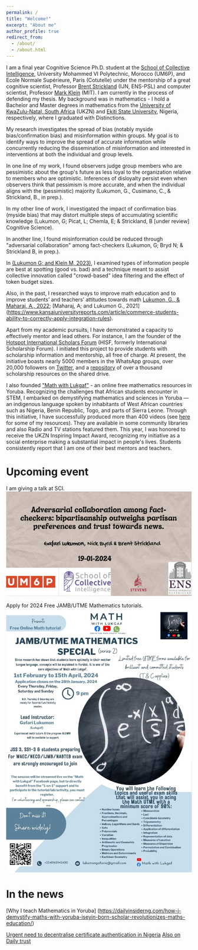 ```yaml
---
permalink: /
title: "Welcome!"
excerpt: "About me"
author_profile: true
redirect_from: 
  - /about/
  - /about.html
---
```


I am a final year Cognitive Science Ph.D. student at the [School of Collective Intelligence](https://sci.um6p.ma/), University Mohammed VI Polytechnic, Morocco (UM6P), and Ecole Normale Supérieure, Paris (Cotutelle) under the mentorship of a great cognitive scientist, Professor [Brent Strickland](http://www.brentstrickland.net/) (IJN, ENS-PSL) and computer scientist, Professor [Mark Klein](https://deliberatorium.org/homepage/index.html) (MIT). I am currently in the process of defending my thesis. My background was in mathematics - I hold a Bachelor and Master degrees in mathematics from the [University of KwaZulu-Natal, South Africa](https://www.ukzn.ac.za) (UKZN) and [Ekiti State University](https://www.eksu.edu.ng), Nigeria, respectively, where I graduated with Distinctions. 

My research investigates the spread of bias (notably myside bias/confirmation bias) and misinformation within groups. My goal is to identify ways to improve the spread of accurate information while concurrently reducing the dissemination of misinformation and interested in interventions at both the individual and group levels. 

In one line of my work, I found observers judge group members who are pessimistic about the group's future as less loyal to the organization relative to members who are optimistic. Inferences of disloyalty persist even when observers think that pessimism is more accurate, and when the individual aligns with the (pessimistic) majority  (Lukumon, G., Cusimano, C., & Strickland, B., in prep.). 

In my other line of work, I investigated the impact of confirmation bias (myside bias) that may distort multiple steps of accumulating scientific knowledge (Lukumon, G; Picat, L; Chemla, E; & Strickland, B [under review] Cognitive Science). 

In another line, I found misinformation could be reduced through "adversarial collaboration" among fact-checkers (Lukumon, G; Bryd N; & Strickland B, in prep.). 

In [(Lukumon G; and Klein M, 2023)](https://link.springer.com/article/10.1007/s40622-023-00349-w), I examined types of information people are best at spotting (good vs. bad) and a technique meant to assist collective innovation called "crowd-based" idea filtering and the effect of token budget sizes. 

Also, in the past, I researched ways to improve math education and to improve students’ and teachers’ attitudes towards math [Lukumon, G., & Maharaj, A., 2022](https://www.tandfonline.com/doi/abs/10.1080/18117295.2022.2075173); [Maharaj, A; and Lukumon G., 2021] (https://www.kansaiuniversityreports.com/article/commerce-students-ability-to-correctly-apply-integration-rules). 

Apart from my academic pursuits, I have demonstrated a capacity to effectively mentor and lead others. For instance, I am the founder of the [Hotspot International Scholars Forum](https://www.hotspotisf.com) (HISF, formerly International Scholarship Forum). I initiated this project to provide students with scholarship information and mentorship, all free of charge. At present, the initiative boasts nearly 5000 members in the WhatsApp groups, over 20,000 followers on [Twitter](https://twitter.com/forum_isf), and a [repository](https://drive.google.com/drive/u/0/folders/1UVI5yT-5JfMwyHHloxPwkuuPm08L_zBn) of over a thousand scholarship resources on the shared drive. 

I also founded ["Math with Lukgaf"](https://www.youtube.com/@mathwithLukgaf) - an online free mathematics resources in Yoruba.  Recognizing the challenges that African students encounter in STEM, I embarked on demystifying mathematics and sciences in Yoruba — an indigenous language spoken by inhabitants of West African countries such as Nigeria, Benin Republic, Togo, and parts of Sierra Leone. Through this initiative, I have successfully produced more than 400 videos (see [here](https://www.youtube.com/@mathwithLukgaf) for some of my resources). They are available in some community libraries  and also Radio and TV stations featured them. This year, I was honored to receive the UKZN Inspiring Impact Award, recognizing my initiative as a social enterprise making a substantial impact in people's lives. Students consistently report that I am one of their best mentors and teachers.

Upcoming event
======
I am giving a talk at SCI.
![Last week, I gave a talk at SCI](/images/scitalk.PNG)

Apply for 2024 Free JAMB/UTME Mathematics tutorials.
![Last week, I gave a talk at SCI](/images/jamb.jpg)

In the news
======
[Why I teach Mathematics in Yoruba] (https://dailyinsiderng.com/how-i-demystify-maths-with-yoruba-iseyin-born-scholar-revolutionizes-maths-education/)

[Urgent need to decentralise certificate authentication in Nigeria](https://trustradio.com.ng/#gsc.tab=0) [Also on Daily trust](https://dailytrust.com/urgent-need-to-decentralise-certificate-authentication/)

